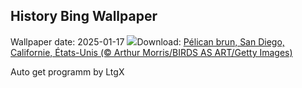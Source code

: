 ## History Bing Wallpaper
Wallpaper date: 2025-01-17
![](https://www.bing.com/th?id=OHR.PelicanPortrait_FR-FR5861205489_UHD.jpg&w=1000)Download: [Pélican brun, San Diego, Californie, États-Unis (© Arthur Morris/BIRDS AS ART/Getty Images)](https://www.bing.com/th?id=OHR.PelicanPortrait_FR-FR5861205489_UHD.jpg)

Auto get programm by LtgX
